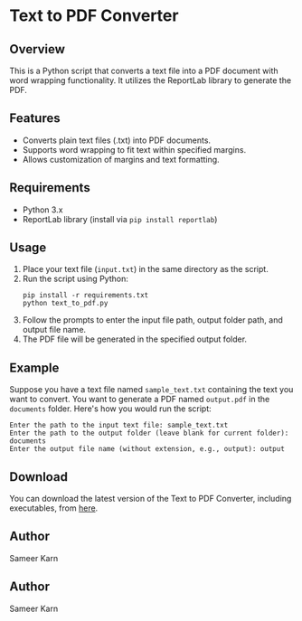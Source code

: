 # Text to PDF Converter

## Overview
This is a Python script that converts a text file into a PDF document with word wrapping functionality. It utilizes the ReportLab library to generate the PDF.

## Features
- Converts plain text files (.txt) into PDF documents.
- Supports word wrapping to fit text within specified margins.
- Allows customization of margins and text formatting.

## Requirements
- Python 3.x
- ReportLab library (install via `pip install reportlab`)

## Usage
1. Place your text file (`input.txt`) in the same directory as the script.
2. Run the script using Python:
   ```
   pip install -r requirements.txt
   python text_to_pdf.py
   ```
3. Follow the prompts to enter the input file path, output folder path, and output file name.
4. The PDF file will be generated in the specified output folder.

## Example
Suppose you have a text file named `sample_text.txt` containing the text you want to convert. You want to generate a PDF named `output.pdf` in the `documents` folder. Here's how you would run the script:

```
Enter the path to the input text file: sample_text.txt
Enter the path to the output folder (leave blank for current folder): documents
Enter the output file name (without extension, e.g., output): output
```



## Download
You can download the latest version of the Text to PDF Converter, including executables, from [here](./txt2pdf1.0.0.zip).

## Author
Sameer Karn

## Author
Sameer Karn




